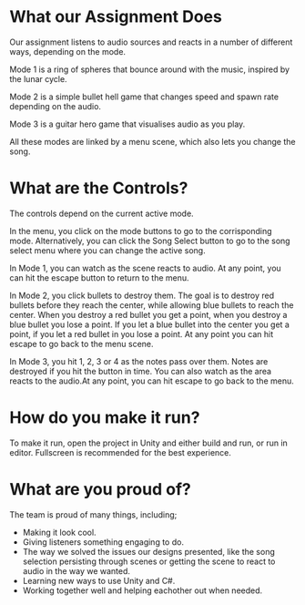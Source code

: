 # What our Assignment Does

Our assignment listens to audio sources and reacts in a number of different ways, depending on the mode.

Mode 1 is a ring of spheres that bounce around with the music, inspired by the lunar cycle.

Mode 2 is a simple bullet hell game that changes speed and spawn rate depending on the audio.

Mode 3 is a guitar hero game that visualises audio as you play.

All these modes are linked by a menu scene, which also lets you change the song.

# What are the Controls?

The controls depend on the current active mode.

In the menu, you click on the mode buttons to go to the corrisponding mode. Alternatively, you can click the Song Select button to go to the song select menu where you can change the active song.

In Mode 1, you can watch as the scene reacts to audio. At any point, you can hit the escape button to return to the menu.

In Mode 2, you click bullets to destroy them. The goal is to destroy red bullets before they reach the center, while allowing blue bullets to reach the center. When you destroy a red bullet you get a point, when you destroy a blue bullet you lose a point. If you let a blue bullet into the center you get a point, if you let a red bullet in you lose a point. At any point you can hit escape to go back to the menu scene.

In Mode 3, you hit 1, 2, 3 or 4 as the notes pass over them. Notes are destroyed if you hit the button in time. You can also watch as the area reacts to the audio.At any point, you can hit escape to go back to the menu.

# How do you make it run?

To make it run, open the project in Unity and either build and run, or run in editor. Fullscreen is recommended for the best experience.

# What are you proud of?

The team is proud of many things, including;

* Making it look cool.
* Giving listeners something engaging to do.
* The way we solved the issues our designs presented, like the song selection persisting through scenes or getting the scene to react to audio in the way we wanted.
* Learning new ways to use Unity and C#.
* Working together well and helping eachother out when needed.

